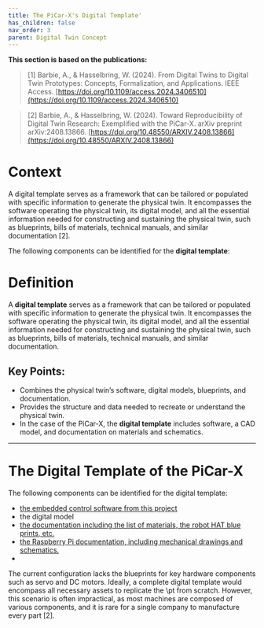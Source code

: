 ```yaml
---
title: The PiCar-X's Digital Template'
has_children: false
nav_order: 3
parent: Digital Twin Concept
---
```


**This section is based on the publications:**
>[1] Barbie, A., & Hasselbring, W. (2024). From Digital Twins to Digital Twin Prototypes: Concepts, Formalization, and Applications. IEEE Access. [https://doi.org/10.1109/access.2024.3406510](https://doi.org/10.1109/access.2024.3406510)

>[2] Barbie, A., & Hasselbring, W. (2024). Toward Reproducibility of Digital Twin Research: Exemplified with the PiCar-X. arXiv preprint arXiv:2408.13866. [https://doi.org/10.48550/ARXIV.2408.13866](https://doi.org/10.48550/ARXIV.2408.13866)

# Context

A digital template serves as a framework that can be tailored or populated with specific information to generate the physical twin. It encompasses the software operating the physical twin, its digital model, and all the essential information needed for constructing and sustaining the physical twin, such as blueprints, bills of materials, technical manuals, and similar documentation [2].

The following components can be identified for the **digital template**:

# Definition

A **digital template** serves as a framework that can be tailored or populated with specific information to generate the physical twin. It encompasses the software operating the physical twin, its digital model,
and all the essential information needed for constructing and sustaining the physical twin, such as blueprints, bills of materials, technical manuals, and similar documentation.

## Key Points:
- Combines the physical twin’s software, digital models, blueprints, and documentation.
- Provides the structure and data needed to recreate or understand the physical twin.
- In the case of the PiCar-X, the **digital template** includes software, a CAD model, and documentation on materials and schematics.

---

# The Digital Template of the PiCar-X
The following components can be identified for the digital template:

- [the embedded control software from this project](https://github.com/cau-se/ARCHES-PiCar-X/tree/main/PiCar-X)
- the digital model
- [the documentation including the list of materials, the robot HAT blue prints, etc.]({https://docs.sunfounder.com/projects/picar-x/en/latest/index.html)
- [the Raspberry Pi documentation, including mechanical drawings and schematics.](https://www.raspberrypi.com/documentation/computers/raspberry-pi.html)
- 
The current configuration lacks the blueprints for key hardware components such as servo and DC motors. Ideally, a complete digital template would encompass all necessary assets to replicate the \pt from scratch. However, this scenario is often impractical, as most machines are composed of various components, and it is rare for a single company to manufacture every part [2]. 
